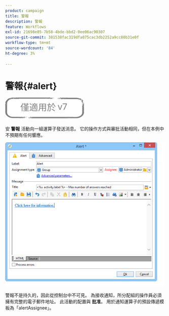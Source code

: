 ```yaml
---
product: campaign
title: 警報
description: 警報
feature: Workflows
exl-id: 21698e85-7b58-4bde-bbd2-0ee06ac90307
source-git-commit: 381538fac319dfa075cac3db2252a9cc80b31e0f
workflow-type: tm+mt
source-wordcount: '84'
ht-degree: 3%

---
```


# 警報{#alert}

![](../../assets/v7-only.svg)

安 **警報** 活動向一組運算子發送消息。 它的操作方式與審批活動相同，但在本例中不預期有任何響應。

![](assets/edit_alerte.png)

警報不是持久的，因此從控制台中不可見。 為接收通知，所分配組的操作員必須擁有完整的電子郵件地址。 此活動的配置與 **批准**。 用於通知運算子的預設傳遞模板為「alertAssignee」。
